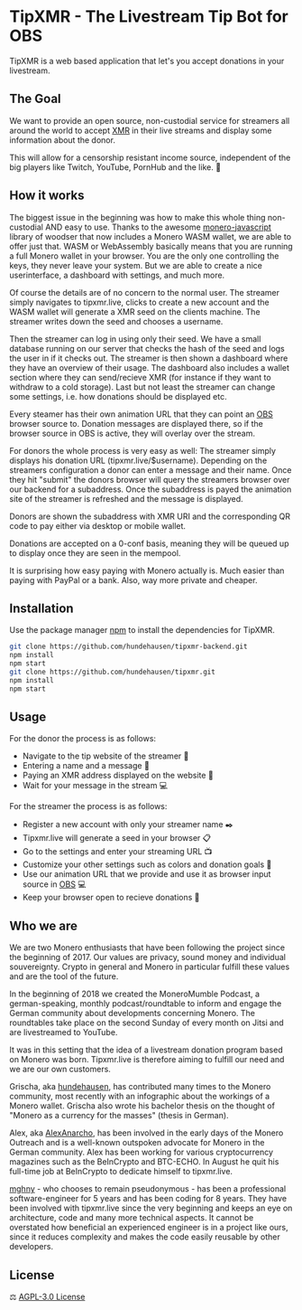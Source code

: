 # TipXMR - The Livestream Tip Bot for OBS

TipXMR is a web based application that let's you accept donations in your livestream.

## The Goal

We want to provide an open source, non-custodial service for streamers all around the world to accept [XMR](https://www.getmonero.org) in their live streams and display some information about the donor.

This will allow for a censorship resistant income source, independent of the big players like Twitch, YouTube, PornHub and the like. :speak_no_evil:

## How it works

The biggest issue in the beginning was how to make this whole thing non-custodial AND easy to use. Thanks to the awesome [monero-javascript](https://github.com/monero-ecosystem/monero-javascript) library of woodser that now includes a Monero WASM wallet, we are able to offer just that. WASM or WebAssembly basically means that you are running a full Monero wallet in your browser. You are the only one controlling the keys, they never leave your system. But we are able to create a nice userinterface, a dashboard with settings, and much more.

Of course the details are of no concern to the normal user. The streamer simply navigates to tipxmr.live, clicks to create a new account and the WASM wallet will generate a XMR seed on the clients machine. The streamer writes down the seed and chooses a username.

Then the streamer can log in using only their seed. We have a small database running on our server that checks the hash of the seed and logs the user in if it checks out. The streamer is then shown a dashboard where they have an overview of their usage. The dashboard also includes a wallet section where they can send/recieve XMR (for instance if they want to withdraw to a cold storage). Last but not least the streamer can change some settings, i.e. how donations should be displayed etc.

Every steamer has their own animation URL that they can point an [OBS](https://obsproject.com/) browser source to. Donation messages are displayed there, so if the browser source in OBS is active, they will overlay over the stream.

For donors the whole process is very easy as well: The streamer simply displays his donation URL (tipxmr.live/\$username). Depending on the streamers configuration a donor can enter a message and their name. Once they hit "submit" the donors browser will query the streamers browser over our backend for a subaddress. Once the subaddress is payed the animation site of the streamer is refreshed and the message is displayed.

Donors are shown the subaddress with XMR URI and the corresponding QR code to pay either via desktop or mobile wallet.

Donations are accepted on a 0-conf basis, meaning they will be queued up to display once they are seen in the mempool.

It is surprising how easy paying with Monero actually is. Much easier than paying with PayPal or a bank. Also, way more private and cheaper.

## Installation

Use the package manager [npm](https://www.npmjs.com/) to install the dependencies for TipXMR.

```bash
git clone https://github.com/hundehausen/tipxmr-backend.git
npm install
npm start
git clone https://github.com/hundehausen/tipxmr.git
npm install
npm start
```

## Usage

For the donor the process is as follows:

- Navigate to the tip website of the streamer :eyes:
- Entering a name and a message :speech_balloon:
- Paying an XMR address displayed on the website :money_with_wings:
- Wait for your message in the stream :computer:

For the streamer the process is as follows:

- Register a new account with only your streamer name :black_nib:
- Tipxmr.live will generate a seed in your browser :clipboard:
- Go to the settings and enter your streaming URL :tv:
- Customize your other settings such as colors and donation goals :wrench:
- Use our animation URL that we provide and use it as browser input source in [OBS](https://obsproject.com/) :computer:
- Keep your browser open to recieve donations :money_with_wings:

## Who we are

We are two Monero enthusiasts that have been following the project since the beginning of 2017. Our values are privacy, sound money and individual souvereignty. Crypto in general and Monero in particular fulfill these values and are the tool of the future.

In the beginning of 2018 we created the MoneroMumble Podcast, a german-speaking, monthly podcast/roundtable to inform and engage the German community about developments concerning Monero. The roundtables take place on the second Sunday of every month on Jitsi and are livestreamed to YouTube.

It was in this setting that the idea of a livestream donation program based on Monero was born. Tipxmr.live is therefore aiming to fulfill our need and we are our own customers.

Grischa, aka [hundehausen](https://github.com/hundehausen), has contributed many times to the Monero community, most recently with an infographic about the workings of a Monero wallet. Grischa also wrote his bachelor thesis on the thought of "Monero as a currency for the masses" (thesis in German).

Alex, aka [AlexAnarcho](https://github.com/AlexAnarcho), has been involved in the early days of the Monero Outreach and is a well-known outspoken advocate for Monero in the German community. Alex has been working for various cryptocurrency magazines such as the BeInCrypto and BTC-ECHO. In August he quit his full-time job at BeInCrypto to dedicate himself to tipxmr.live.

[mghny](https://github.com/mghny) - who chooses to remain pseudonymous - has been a professional software-engineer for 5 years and has been coding for 8 years. They have been involved with tipxmr.live since the very beginning and keeps an eye on architecture, code and many more technical aspects. It cannot be overstated how beneficial an experienced engineer is in a project like ours, since it reduces complexity and makes the code easily reusable by other developers.

## License

:balance_scale: [AGPL-3.0 License](https://github.com/hundehausen/tipxmr/blob/master/LICENSE)
